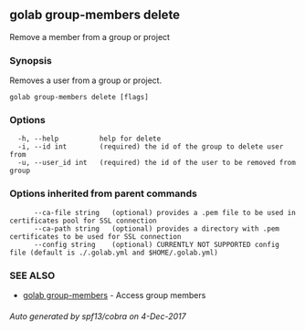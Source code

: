 ## golab group-members delete

Remove a member from a group or project

### Synopsis


Removes a user from a group or project.

```
golab group-members delete [flags]
```

### Options

```
  -h, --help          help for delete
  -i, --id int        (required) the id of the group to delete user from
  -u, --user_id int   (required) the id of the user to be removed from group
```

### Options inherited from parent commands

```
      --ca-file string   (optional) provides a .pem file to be used in certificates pool for SSL connection
      --ca-path string   (optional) provides a directory with .pem certificates to be used for SSL connection
      --config string    (optional) CURRENTLY NOT SUPPORTED config file (default is ./.golab.yml and $HOME/.golab.yml)
```

### SEE ALSO
* [golab group-members](golab_group-members.md)	 - Access group members

###### Auto generated by spf13/cobra on 4-Dec-2017
